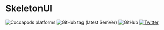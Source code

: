 # SkeletonUI
![Cocoapods platforms](https://img.shields.io/cocoapods/p/SkeletonUI)
![GitHub tag (latest SemVer)](https://img.shields.io/github/v/tag/CSolanaM/SkeletonUI?color=lightGray&label=version)
![GitHub](https://img.shields.io/github/license/CSolanaM/SkeletonUI?color=lightGray)
[![Twitter](https://img.shields.io/badge/twitter-@CSolanaM-lightGray.svg?style=flat)](https://twitter.com/CSolanaM)

